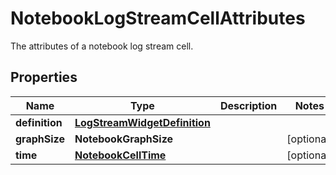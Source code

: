 

# NotebookLogStreamCellAttributes

The attributes of a notebook log stream cell.

## Properties

Name | Type | Description | Notes
------------ | ------------- | ------------- | -------------
**definition** | [**LogStreamWidgetDefinition**](LogStreamWidgetDefinition.md) |  | 
**graphSize** | **NotebookGraphSize** |  |  [optional]
**time** | [**NotebookCellTime**](NotebookCellTime.md) |  |  [optional]



